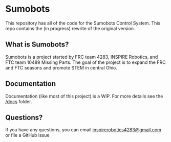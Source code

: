 # Sumobots
This repository has all of the code for the Sumobots Control System. 
This repo contains the (in progress) rewrite of the original version. 

## What is Sumobots?
Sumobots is a project started by FRC team 4283, INSPIRE Robotics, and FTC team 10489 Missing Parts. 
The goal of the project is to expand the FRC and FTC seasons and promote STEM in central Ohio. 

## Documentation
Documentation (like most of this project) is a WIP. 
For more details see the [/docs](https://github.com/InspireRobotics/sumobots/tree/master/docs) folder.

## Questions?
If you have any questions, you can email [inspirerobotics4283@gmail.com](mailto:inspirerobotics4283@gmail.com)
or file a GitHub issue